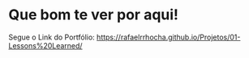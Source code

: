 # Que bom te ver por aqui!

Segue o Link do Portfólio: https://rafaelrrhocha.github.io/Projetos/01-Lessons%20Learned/
